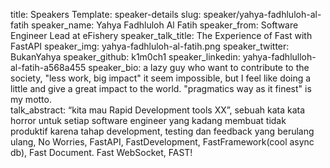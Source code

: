 title: Speakers
Template: speaker-details
slug: speaker/yahya-fadhluloh-al-fatih
speaker_name: Yahya Fadhluloh Al Fatih
speaker_from: Software Engineer Lead at eFishery
speaker_talk_title: The Experience of Fast with FastAPI
speaker_img: yahya-fadhluloh-al-fatih.png
speaker_twitter: BukanYahya
speaker_github: k1m0ch1
speaker_linkedin: yahya-fadhlulloh-al-fatih-a568a455
speaker_bio: a lazy guy who want to contribute to the society, "less work, big impact" it seem impossible, but I feel like doing a little and give a great impact to the world. "pragmatics way as it finest" is my motto.   
talk_abstract: “kita mau Rapid Development tools XX”, sebuah kata kata horror untuk setiap software engineer yang kadang membuat tidak produktif karena tahap development, testing dan feedback yang berulang ulang, No Worries, FastAPI, FastDevelopment, FastFramework(cool async db), Fast Document. Fast WebSocket, FAST!